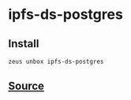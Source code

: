 
ipfs-ds-postgres
====================














## Install
```bash
zeus unbox ipfs-ds-postgres
```













## [Source](https://github.com/liquidapps-io/zeus-sdk/tree/master/boxes/groups/microservices/ipfs-ds-postgres)